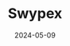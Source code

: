 ---  
layout: startup_page  
title: "Swypex"  
id: "swypex.com"  
permalink: "/swypexswypex.com05092024/"  
website: "https://www.swypex.com/"  
funding_round: "Seed"  
funding_amount: "$4M"  
investors: "Accel, Foundation Ventures, The Raba Partnership"  
about: "Swypex is an all-in-one financial management platform for businesses in Egypt. It provides a unified platform for payments, invoice management, and smart corporate cards, aiming to eliminate financial inefficiencies and unlock business growth potential. The platform integrates with existing financial systems and accounting software for seamless operation."  
markets: "Fintech, Financial Services, Security"  
hq: "Cairo, Cairo, Egypt"  
founded_year: "2022"  
linkedin: "https://www.linkedin.com/company/swypex"  
twitter: ""  
instagram: ""  
facebook: "https://www.facebook.com/swypexaccount"  
crunchbase: "https://www.crunchbase.com/organization/swypex"  
pitchbook: "https://pitchbook.com/profiles/company/529744-87"  

date_display: "09-May-2024"  
date: "2024-05-09"

# SEO Optimization  
meta_title: "Swypex - Seed Funding ($4M)"  
meta_description: "Swypex, Swypex is an all-in-one financial management platform for businesses in Egypt. It provides a unified platform for payments, invoice management, and sm..."  
meta_keywords: "Swypex, Fintech, Financial Services, Security, Seed funding"  
canonical_url: "https://startup.projectstartups.com/swypexswypex.com05092024/"  
---